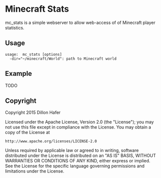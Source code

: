 # Minecraft Stats

mc_stats is a simple webserver to allow web-access of
of Minecraft player statistics.

## Usage

    usage:  mc_stats [options]
      -dir="~/minecraft/World": path to Minecraft world

## Example

TODO

## Copyright

Copyright 2015 Dillon Hafer

Licensed under the Apache License, Version 2.0 (the "License");
you may not use this file except in compliance with the License.
You may obtain a copy of the License at

    http://www.apache.org/licenses/LICENSE-2.0

Unless required by applicable law or agreed to in writing, software
distributed under the License is distributed on an "AS IS" BASIS,
WITHOUT WARRANTIES OR CONDITIONS OF ANY KIND, either express or implied.
See the License for the specific language governing permissions and
limitations under the License.
